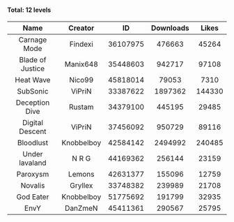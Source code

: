 #### Total: 12 levels

| Name | Creator | ID | Downloads | Likes |
|:---:|:---:|:---:|:---:|:---:|
| Carnage Mode | Findexi | 36107975 | 476663 | 45264
| Blade of Justice | Manix648 | 35448603 | 942717 | 97108
| Heat Wave | Nico99 | 45818014 | 79053 | 7310
| SubSonic | ViPriN | 33387622 | 1897362 | 144330
| Deception Dive | Rustam | 34379100 | 445195 | 29485
| Digital Descent | ViPriN | 37456092 | 950729 | 89116
| Bloodlust | Knobbelboy | 42584142 | 2494992 | 240485
| Under lavaland | N R G | 44169362 | 256144 | 23159
| Paroxysm | Lemons | 42631377 | 155096 | 12759
| Novalis | Gryllex | 33748382 | 239989 | 21708
| God Eater | Knobbelboy | 51775692 | 191799 | 32935
| EnvY | DanZmeN | 45411361 | 290567 | 25795
